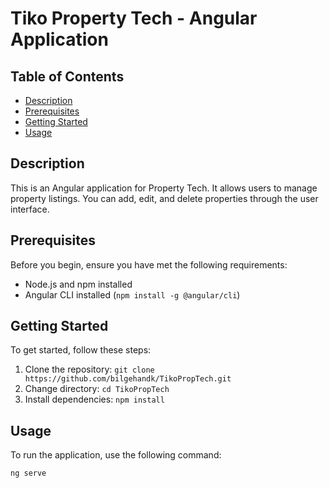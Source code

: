 # Tiko Property Tech - Angular Application

## Table of Contents
- [Description](#description)
- [Prerequisites](#prerequisites)
- [Getting Started](#getting-started)
- [Usage](#usage)

## Description
This is an Angular application for Property Tech. It allows users to manage property listings. You can add, edit, and delete properties through the user interface.

## Prerequisites
Before you begin, ensure you have met the following requirements:
- Node.js and npm installed
- Angular CLI installed (`npm install -g @angular/cli`)

## Getting Started
To get started, follow these steps:
1. Clone the repository: `git clone https://github.com/bilgehandk/TikoPropTech.git`
2. Change directory: `cd TikoPropTech`
3. Install dependencies: `npm install`

## Usage
To run the application, use the following command:
```bash
ng serve
